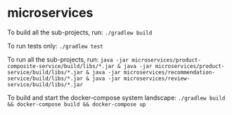 # microservices

To build all the sub-projects, run: 
`./gradlew build`

To run tests only:
`./gradlew test`

To run all the sub-projects, run: 
`java -jar microservices/product-composite-service/build/libs/*.jar & java -jar microservices/product-service/build/libs/*.jar & java -jar microservices/recommendation-service/build/libs/*.jar & java -jar microservices/review-service/build/libs/*.jar`

To build and start the docker-compose system landscape:
`./gradlew build && docker-compose build && docker-compose up`
